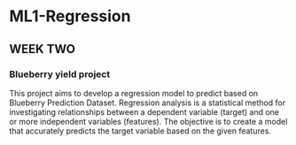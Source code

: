 # ML1-Regression

## WEEK TWO
### Blueberry yield project
This project aims to develop a regression model to predict based on Blueberry Prediction Dataset. Regression analysis is a statistical method for investigating relationships between a dependent variable (target) and one or more independent variables (features). The objective is to create a model that accurately predicts the target variable based on the given features.
